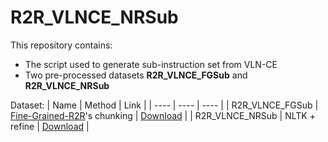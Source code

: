 # R2R_VLNCE_NRSub
This repository contains:
+ The script used to generate sub-instruction set from VLN-CE
+ Two pre-processed datasets **R2R_VLNCE_FGSub** and **R2R_VLNCE_NRSub**

Dataset:
|  Name   | Method  | Link |
|  ----  | ----  | ---- |
| R2R_VLNCE_FGSub  | [Fine-Grained-R2R](https://github.com/YicongHong/Fine-Grained-R2R)'s chunking | [Download](https://drive.google.com/file/d/1EpqbtxMLWZZkJMTI7OPlATe0qD7bbTvC/view?usp=sharing) |
| R2R_VLNCE_NRSub  | NLTK + refine | [Download](https://drive.google.com/file/d/1rJn2cvhlQ7-GZ-gcUjJAjbyxfguiz2vv/view?usp=sharing) |